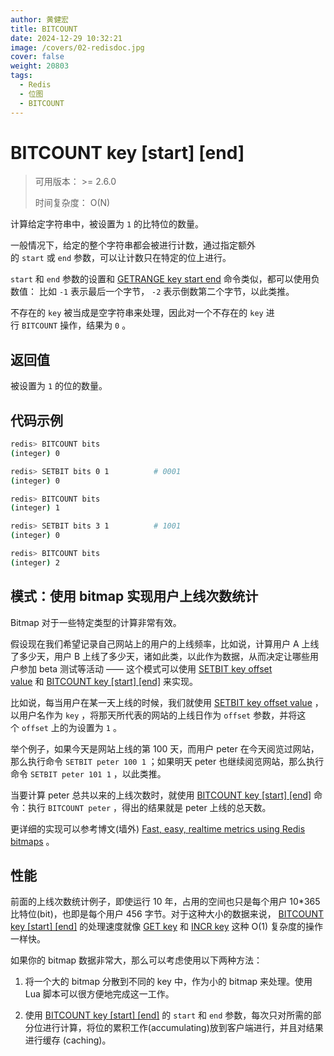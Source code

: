 ```yaml
---
author: 黄健宏
title: BITCOUNT
date: 2024-12-29 10:32:21
image: /covers/02-redisdoc.jpg
cover: false
weight: 20803
tags:
  - Redis
  - 位图
  - BITCOUNT
---
```


# BITCOUNT key [start] [end]

> 可用版本： >= 2.6.0
> 
> 时间复杂度： O(N)

计算给定字符串中，被设置为 `1` 的比特位的数量。

一般情况下，给定的整个字符串都会被进行计数，通过指定额外的 `start` 或 `end` 参数，可以让计数只在特定的位上进行。

`start` 和 `end` 参数的设置和 [GETRANGE key start end](../../01-string/10-getrange) 命令类似，都可以使用负数值： 比如 `-1` 表示最后一个字节， `-2` 表示倒数第二个字节，以此类推。

不存在的 `key` 被当成是空字符串来处理，因此对一个不存在的 `key` 进行 `BITCOUNT` 操作，结果为 `0` 。

## 返回值

被设置为 `1` 的位的数量。

## 代码示例

```bash
redis> BITCOUNT bits
(integer) 0

redis> SETBIT bits 0 1          # 0001
(integer) 0

redis> BITCOUNT bits
(integer) 1

redis> SETBIT bits 3 1          # 1001
(integer) 0

redis> BITCOUNT bits
(integer) 2
```


## 模式：使用 bitmap 实现用户上线次数统计

Bitmap 对于一些特定类型的计算非常有效。

假设现在我们希望记录自己网站上的用户的上线频率，比如说，计算用户 A 上线了多少天，用户 B 上线了多少天，诸如此类，以此作为数据，从而决定让哪些用户参加 beta 测试等活动 —— 这个模式可以使用 [SETBIT key offset value](../../08-bitmap/01-SETBIT) 和 [BITCOUNT key [start] [end]](#bitcount) 来实现。

比如说，每当用户在某一天上线的时候，我们就使用 [SETBIT key offset value](../../08-bitmap/01-SETBIT) ，以用户名作为 `key` ，将那天所代表的网站的上线日作为 `offset` 参数，并将这个 `offset` 上的为设置为 `1` 。

举个例子，如果今天是网站上线的第 100 天，而用户 peter 在今天阅览过网站，那么执行命令 `SETBIT peter 100 1` ；如果明天 peter 也继续阅览网站，那么执行命令 `SETBIT peter 101 1` ，以此类推。

当要计算 peter 总共以来的上线次数时，就使用 [BITCOUNT key [start] [end]](#bitcount) 命令：执行 `BITCOUNT peter` ，得出的结果就是 peter 上线的总天数。

更详细的实现可以参考博文(墙外) [Fast, easy, realtime metrics using Redis bitmaps](http://blog.getspool.com/2011/11/29/fast-easy-realtime-metrics-using-redis-bitmaps/) 。

## 性能

前面的上线次数统计例子，即使运行 10 年，占用的空间也只是每个用户 10*365 比特位(bit)，也即是每个用户 456 字节。对于这种大小的数据来说， [BITCOUNT key [start] [end]](#bitcount) 的处理速度就像 [GET key](../../01-string/05-get) 和 [INCR key](../../01-string/11-incr) 这种 O(1) 复杂度的操作一样快。

如果你的 bitmap 数据非常大，那么可以考虑使用以下两种方法：

1. 将一个大的 bitmap 分散到不同的 key 中，作为小的 bitmap 来处理。使用 Lua 脚本可以很方便地完成这一工作。
    
2. 使用 [BITCOUNT key [start] [end]](#bitcount) 的 `start` 和 `end` 参数，每次只对所需的部分位进行计算，将位的累积工作(accumulating)放到客户端进行，并且对结果进行缓存 (caching)。
